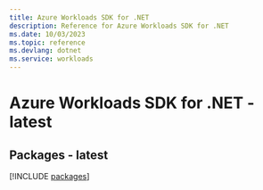 ```yaml
---
title: Azure Workloads SDK for .NET
description: Reference for Azure Workloads SDK for .NET
ms.date: 10/03/2023
ms.topic: reference
ms.devlang: dotnet
ms.service: workloads
---
```

# Azure Workloads SDK for .NET - latest
## Packages - latest
[!INCLUDE [packages](workloads-index.md)]